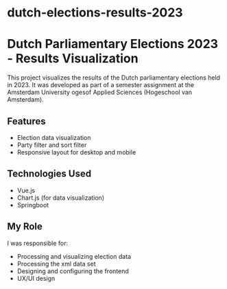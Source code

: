 # dutch-elections-results-2023


# Dutch Parliamentary Elections 2023 - Results Visualization

This project visualizes the results of the Dutch parliamentary elections held in 2023. It was developed as part of a semester assignment at the Amsterdam University ogesof Applied Sciences (Hogeschool van Amsterdam).

## Features

- Election data visualization 
- Party filter and sort filter
- Responsive layout for desktop and mobile

## Technologies Used

- Vue.js
- Chart.js (for data visualization)
- Springboot

## My Role

I was responsible for:
- Processing and visualizing election data
- Processing the xml data set
- Designing and configuring the frontend
- UX/UI design
